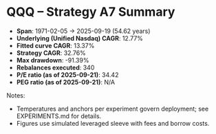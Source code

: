# QQQ – Strategy A7 Summary

- **Span**: 1971-02-05 → 2025-09-19 (54.62 years)
- **Underlying (Unified Nasdaq) CAGR**: 12.77%
- **Fitted curve CAGR**: 13.37%
- **Strategy CAGR**: 32.76%
- **Max drawdown**: -91.39%
- **Rebalances executed**: 340
- **P/E ratio (as of 2025-09-21)**: 34.42
- **PEG ratio (as of 2025-09-21)**: N/A

Notes:

- Temperatures and anchors per experiment govern deployment; see EXPERIMENTS.md for details.
- Figures use simulated leveraged sleeve with fees and borrow costs.
